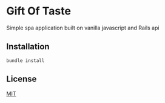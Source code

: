 # Gift Of Taste

Simple spa application built on vanilla javascript and Rails api

## Installation
```
bundle install
```
## License
[MIT](https://choosealicense.com/licenses/mit/)
